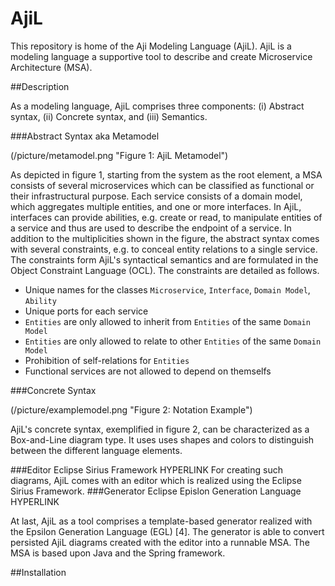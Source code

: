 # AjiL
This repository is home of the Aji Modeling Language (AjiL). AjiL is a modeling language a supportive tool to describe and create Microservice Architecture (MSA).

##Description

As a modeling language, AjiL comprises three components: (i) Abstract syntax, (ii) Concrete syntax, and (iii) Semantics. 

###Abstract Syntax aka Metamodel

(/picture/metamodel.png "Figure 1: AjiL Metamodel")

As depicted in figure 1, starting from the system as the root element, a MSA consists of several microservices which can
be classified as functional or their infrastructural purpose. Each service consists of a domain
model, which aggregates multiple entities, and one or more interfaces. In AjiL, interfaces can
provide abilities, e.g. create or read, to manipulate entities of a service and thus are used to describe the endpoint of a service. In addition to the multiplicities shown in the figure, the abstract syntax comes with several constraints, e.g. to conceal entity relations to a single service. The constraints form AjiL's syntactical semantics and are formulated in the Object
Constraint Language (OCL). The constraints are detailed as follows.
* Unique names for the classes `Microservice`, `Interface`, `Domain Model`, `Ability`
* Unique ports for each service
* `Entities` are only allowed to inherit from `Entities` of the same `Domain Model`
* `Entities` are only allowed to relate to other `Entities` of the same `Domain Model`  
* Prohibition of self-relations for `Entities`
* Functional services are not allowed to depend on themselfs

###Concrete Syntax

(/picture/examplemodel.png "Figure 2: Notation Example")

AjiL's concrete syntax, exemplified in figure 2, can be characterized as a Box-and-Line diagram type. It uses uses shapes and colors to distinguish between the different language elements. 

###Editor
Eclipse Sirius Framework HYPERLINK
For
creating such diagrams, AjiL comes with an editor which is realized using the Eclipse Sirius
Framework.
###Generator
Eclipse Epislon Generation Language HYPERLINK

At last, AjiL as a tool comprises a template-based generator realized with the Epsilon
Generation Language (EGL) [4]. The generator is able to convert persisted AjiL diagrams
created with the editor into a runnable MSA. The MSA is based upon Java and the Spring
framework.

##Installation



